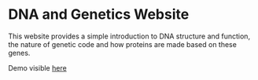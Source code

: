 <h1>DNA and Genetics Website</h1>

<p>This website provides a simple introduction to DNA structure and function, the nature of genetic code and how proteins are made based on these genes.</p>

<p>Demo visible <a href="https://youtu.be/SwUQA7nIpHM">here</a></p>
